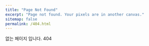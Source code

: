 ```yaml
---
title: "Page Not Found"
excerpt: "Page not found. Your pixels are in another canvas."
sitemap: false
permalink: /404.html
---
```


없는 페이지 입니다.
404
